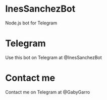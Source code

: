 # InesSanchezBot
Node.js bot for Telegram

# Telegram
Use this bot on Telegram at @InesSanchezBot

# Contact me
Contact me on Telegram at @GabyGarro
